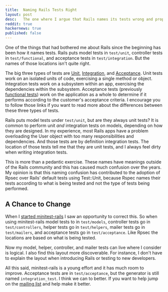 ```yaml
---
title:  Naming Rails Tests Right
layout: post
desc:   The one where I argue that Rails names its tests wrong and propose minitest-rails as a possible solution.
reddit: true
hackernews: true
published: false
---
```

One of the things that had bothered me about Rails since the beginning has been how it names tests. Rails puts model tests in `test/unit`, controller tests in `test/functional`, and acceptance tests in `test/integration`. But the names of those locations isn't quite right.

The big three types of tests are [Unit](http://c2.com/cgi/wiki?UnitTest), [Integration](http://c2.com/cgi/wiki?IntegrationTest), and [Acceptance](http://c2.com/cgi/wiki?AcceptanceTest). Unit tests work on an isolated units of code, exercising a single method or object. Integration tests work on a subsystem within an app, exercising the dependencies within the subsystem. Acceptance tests (previously [functional tests](http://c2.com/cgi/wiki?FunctionalTest)) work on the application as a whole to determine if it performs according to the customer's acceptance criteria. I encourage you to follow those links if you want to read more about the differences between these three types of tests. 

Rails puts model tests under `test/unit`, but are they always unit tests? It is common to perform unit *and* integration tests on models, depending on how they are designed. In my experience, most Rails apps have a problem overloading the User object with too many responsibilities and dependencies. And those tests are by definition integration tests. The location of those tests tell me that they are unit tests, and I always feel dirty when writing integration tests.

This is more than a pedantic exercise. These names have meanings outside of the Rails community and this has caused much confusion over the years. My opinion is that this naming confusion has contributed to the adoption of Rpsec over Rails' default tests using Test::Unit, because Rspec names their tests according to what is being tested and not the type of tests being performed.

A Chance to Change
------------------

When I [started minitest-rails](http://blowmage.com/2012/07/10/announcing-minitest-rails) I saw an opportunity to correct this. So when using minitest-rails model tests to in `test/models`, controller tests go in `test/controllers`, helper tests go in `test/helpers`, mailer tests go in `test/mailers`, and acceptance tests go in `test/acceptance`. Like Rpsec the locations are based on what is being tested.

Now my model, helper, controller, and mailer tests can live where I consider is logical. I also find this layout more discoverable. For instance, I don't have to explain the layout when introducing Rails or testing to new developers.

All this said, minitest-rails is a young effort and it has much room to improve. Acceptance tests are in `test/acceptance`, but the generator is still named `integration_test`. I think we can to better. If you want to help jump on the [mailing list](https://groups.google.com/group/minitest-rails) and help make it better.
